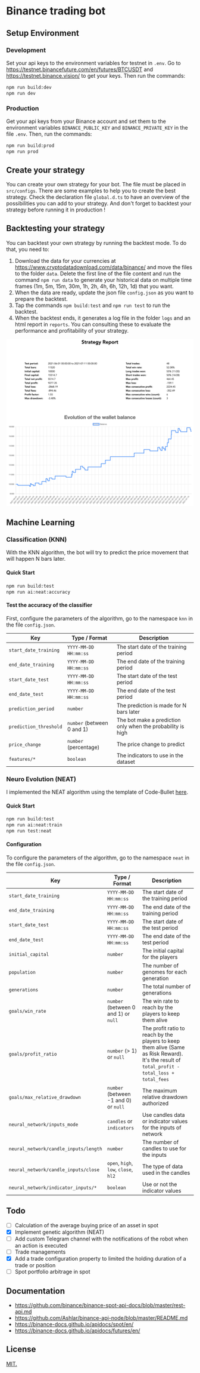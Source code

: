 # Binance trading bot

## Setup Environment

### Development

Set your api keys to the environment variables for testnet in `.env`. Go to https://testnet.binancefuture.com/en/futures/BTCUSDT and https://testnet.binance.vision/ to get your keys. Then run the commands:

```
npm run build:dev
npm run dev
```

### Production

Get your api keys from your Binance account and set them to the environment variables `BINANCE_PUBLIC_KEY` and `BINANCE_PRIVATE_KEY` in the file `.env`. Then, run the commands:

```
npm run build:prod
npm run prod
```

## Create your strategy

You can create your own strategy for your bot. The file must be placed in `src/configs`. There are some examples to help you to create the best strategy. Check the declaration file `global.d.ts` to have an overview of the possibilities you can add to your strategy. And don't forget to backtest your strategy before running it in production !

## Backtesting your strategy

You can backtest your own strategy by running the backtest mode. To do that, you need to:

1. Download the data for your currencies at https://www.cryptodatadownload.com/data/binance/ and move the files to the folder `data`. Delete the first line of the file content and run the command `npm run data` to generate your historical data on multiple time frames (1m, 5m, 15m, 30m, 1h, 2h, 4h, 6h, 12h, 1d) that you want.
2. When the data are ready, update the json file `config.json` as you want to prepare the backtest.
3. Tap the commands `npm build:test` and `npm run test` to run the backtest.
4. When the backtest ends, it generates a log file in the folder `logs` and an html report in `reports`. You can consulting these to evaluate the performance and profitability of your strategy.

![demo](./demo/report-preview.png)

## Machine Learning

### Classification (KNN)

With the KNN algorithm, the bot will try to predict the price movement that will happen N bars later.

#### Quick Start

```
npm run build:test
npm run ai:neat:accuracy
```

#### Test the accuracy of the classifier

First, configure the parameters of the algorithm, go to the namespace `knn` in the file `config.json`.

| Key                    | Type / Format              | Description                                                 |
| ---------------------- | -------------------------- | ----------------------------------------------------------- |
| `start_date_training`  | `YYYY-MM-DD HH:mm:ss`      | The start date of the training period                       |
| `end_date_training`    | `YYYY-MM-DD HH:mm:ss`      | The end date of the training period                         |
| `start_date_test`      | `YYYY-MM-DD HH:mm:ss`      | The start date of the test period                           |
| `end_date_test`        | `YYYY-MM-DD HH:mm:ss`      | The end date of the test period                             |
| `prediction_period`    | `number`                   | The prediction is made for N bars later                     |
| `prediction_threshold` | `number` (between 0 and 1) | The bot make a prediction only when the probability is high |
| `price_change`         | `number` (percentage)      | The price change to predict                                 |
| `features/*`           | `boolean`                  | The indicators to use in the dataset                        |

### Neuro Evolution (NEAT)

I implemented the NEAT algorithm using the template of Code-Bullet [here](https://github.com/Code-Bullet/NEAT-Template-JavaScript).

#### Quick Start

```
npm run build:test
npm run ai:neat:train
npm run test:neat
```

#### Configuration

To configure the parameters of the algorithm, go to the namespace `neat` in the file `config.json`.

| Key                                   | Type / Format                         | Description                                                                                                                                    |
| ------------------------------------- | ------------------------------------- | ---------------------------------------------------------------------------------------------------------------------------------------------- |
| `start_date_training`                 | `YYYY-MM-DD HH:mm:ss`                 | The start date of the training period                                                                                                          |
| `end_date_training`                   | `YYYY-MM-DD HH:mm:ss`                 | The end date of the training period                                                                                                            |
| `start_date_test`                     | `YYYY-MM-DD HH:mm:ss`                 | The start date of the test period                                                                                                              |
| `end_date_test`                       | `YYYY-MM-DD HH:mm:ss`                 | The end date of the test period                                                                                                                |
| `initial_capital`                     | `number`                              | The initial capital for the players                                                                                                            |
| `population`                          | `number`                              | The number of genomes for each generation                                                                                                      |
| `generations`                         | `number`                              | The total number of generations                                                                                                                |
| `goals/win_rate`                      | `number` (between 0 and 1) or `null`  | The win rate to reach by the players to keep them alive                                                                                        |
| `goals/profit_ratio`                  | `number` (> 1) or `null`              | The profit ratio to reach by the players to keep them alive (Same as Risk Reward). It's the result of `total_profit - total_loss + total_fees` |
| `goals/max_relative_drawdown`         | `number` (between -1 and 0) or `null` | The maximum relative drawdown authorized                                                                                                       |
| `neural_network/inputs_mode`          | `candles` or `indicators`             | Use candles data or indicator values for the inputs of network                                                                                 |
| `neural_network/candle_inputs/length` | `number`                              | The number of candles to use for the inputs                                                                                                    |
| `neural_network/candle_inputs/close`  | `open`, `high`, `low`, `close`, `hl2` | The type of data used in the candles                                                                                                           |
| `neural_network/indicator_inputs/*`   | `boolean`                             | Use or not the indicator values                                                                                                                |

## Todo

- [ ] Calculation of the average buying price of an asset in spot
- [x] Implement genetic algorithm (NEAT)
- [ ] Add custom Telegram channel with the notifications of the robot when an action is executed
- [ ] Trade managements
- [x] Add a trade configuration property to limited the holding duration of a trade or position
- [ ] Spot portfolio arbitrage in spot

## Documentation

- https://github.com/binance/binance-spot-api-docs/blob/master/rest-api.md
- https://github.com/Ashlar/binance-api-node/blob/master/README.md
- https://binance-docs.github.io/apidocs/spot/en/
- https://binance-docs.github.io/apidocs/futures/en/

## License

[MIT.](./LICENSE)
